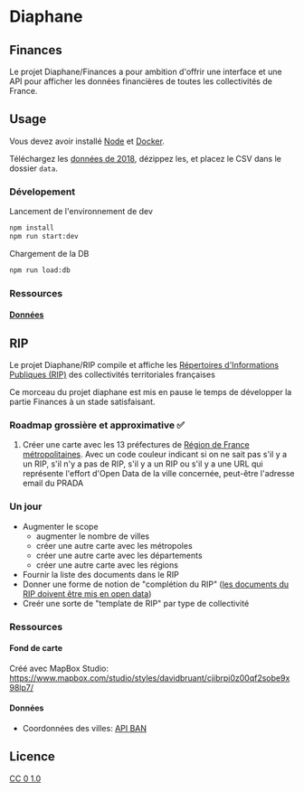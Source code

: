 # Diaphane

## Finances

Le projet Diaphane/Finances a pour ambition d'offrir une interface et une API pour afficher les données financières de toutes les collectivités de France.

## Usage

Vous devez avoir installé [Node](https://nodejs.org/en/) et [Docker](https://www.docker.com/).

Téléchargez les [données de 2018](https://www.data.gouv.fr/fr/datasets/r/442c3564-14ef-4d80-af3a-09c73afd0c06), dézippez les, et placez le CSV dans le dossier `data`.

### Dévelopement

Lancement de l'environnement de dev

```bash
npm install
npm run start:dev
```

Chargement de la DB

```bash
npm run load:db
```

### Ressources

#### [Données](https://www.data.gouv.fr/fr/datasets/balances-comptables-des-collectivites-et-des-etablissements-publics-locaux-avec-la-presentation-croisee-nature-fonction-2018/)

## RIP

Le projet Diaphane/RIP compile et affiche les [Répertoires d'Informations Publiques (RIP)](https://www.legifrance.gouv.fr/affichCodeArticle.do;jsessionid=E2A8B1570E0A1B4767E4E1093CA19FB5.tpdila10v_2?idArticle=LEGIARTI000033219056&cidTexte=LEGITEXT000031366350&dateTexte=20170208) des collectivités territoriales françaises

Ce morceau du projet diaphane est mis en pause le temps de développer la partie Finances à un stade satisfaisant.

### Roadmap grossière et approximative ✅

1. Créer une carte avec les 13 préfectures de [Région de France métropolitaines](https://fr.wikipedia.org/wiki/R%C3%A9gion_fran%C3%A7aise#Liste_et_codification_ISO_3166-2_des_r%C3%A9gions_actuelles). Avec un code couleur indicant si on ne sait pas s'il y a un RIP, s'il n'y a pas de RIP, s'il y a un RIP ou s'il y a une URL qui représente l'effort d'Open Data de la ville concernée, peut-être l'adresse email du PRADA

### Un jour

- Augmenter le scope
  - augmenter le nombre de villes
  - créer une autre carte avec les métropoles
  - créer une autre carte avec les départements
  - créer une autre carte avec les régions
- Fournir la liste des documents dans le RIP
- Donner une forme de notion de "complétion du RIP" ([les documents du RIP doivent être mis en open data](https://www.legifrance.gouv.fr/affichCodeArticle.do?idArticle=LEGIARTI000033205512&cidTexte=LEGITEXT000031366350))
- Creér une sorte de "template de RIP" par type de collectivité

### Ressources

#### Fond de carte

Créé avec MapBox Studio: https://www.mapbox.com/studio/styles/davidbruant/cjibrpi0z00qf2sobe9x98lp7/

#### Données

- Coordonnées des villes: [API BAN](https://adresse.data.gouv.fr/api)

## Licence

[CC 0 1.0](LICENSE)
